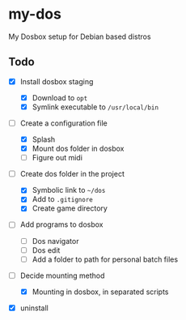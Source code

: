 # my-dos

My Dosbox setup for Debian based distros

## Todo

- [x] Install dosbox staging

  - [x] Download to `opt`
  - [x] Symlink executable to `/usr/local/bin`

- [ ] Create a configuration file

  - [x] Splash
  - [x] Mount dos folder in dosbox
  - [ ] Figure out midi

- [ ] Create dos folder in the project

  - [x] Symbolic link to `~/dos`
  - [x] Add to `.gitignore`
  - [x] Create game directory

- [ ] Add programs to dosbox

  - [ ] Dos navigator
  - [ ] Dos edit
  - [ ] Add a folder to path for personal batch files

- [ ] Decide mounting method

  - [x] Mounting in dosbox, in separated scripts

- [x] uninstall
